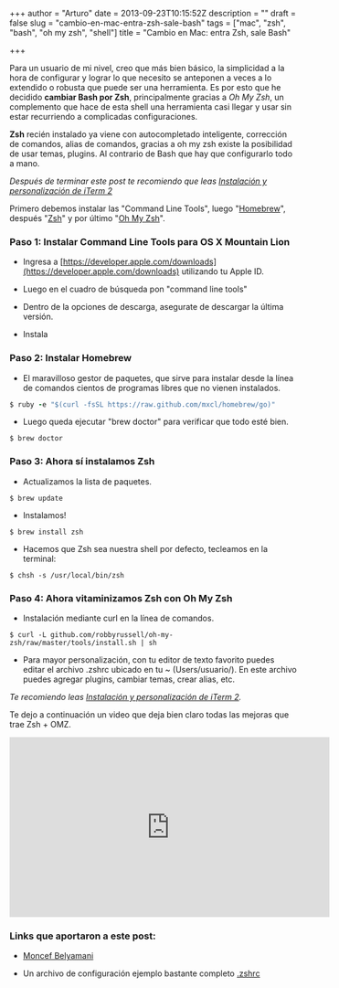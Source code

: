 +++
author = "Arturo"
date = 2013-09-23T10:15:52Z
description = ""
draft = false
slug = "cambio-en-mac-entra-zsh-sale-bash"
tags = ["mac", "zsh", "bash", "oh my zsh", "shell"]
title = "Cambio en Mac: entra Zsh, sale Bash"

+++

Para un usuario de mi nivel, creo que más bien básico, la simplicidad a la hora de configurar y lograr lo que necesito se anteponen a veces a lo extendido o robusta que puede ser una herramienta. Es por esto que he decidido **cambiar Bash por Zsh**, principalmente gracias a *Oh My Zsh*, un complemento que hace de esta shell una herramienta casi llegar y usar sin estar recurriendo a complicadas configuraciones.

**Zsh** recién instalado ya viene con autocompletado inteligente, corrección de comandos, alias de comandos, gracias a oh my zsh existe la posibilidad de usar temas, plugins. Al contrario de Bash que hay que configurarlo todo a mano.

*Después de terminar este post te recomiendo que leas [Instalación y personalización de iTerm 2](/instalar-personalizar-iterm-2/ "Instalar y personalizar iTerm 2")*

Primero debemos instalar las "Command Line Tools", luego "<a href="http://brew.sh/index_es.html" target="_blank">Homebrew</a>", después "<a href="http://www.zsh.org/" target="_blank">Zsh</a>" y por último "<a href="https://github.com/robbyrussell/oh-my-zsh" target="_blank">Oh My Zsh</a>".

### Paso 1: Instalar Command Line Tools para OS X Mountain Lion

* Ingresa a [https://developer.apple.com/downloads](https://developer.apple.com/downloads) utilizando tu Apple ID.

* Luego en el cuadro de búsqueda pon "command line tools"

* Dentro de la opciones de descarga, asegurate de descargar la última versión.

* Instala


### Paso 2: Instalar Homebrew
* El maravilloso gestor de paquetes, que sirve para instalar desde la línea de comandos cientos de programas libres que no vienen instalados.
```ruby
$ ruby -e "$(curl -fsSL https://raw.github.com/mxcl/homebrew/go)"
```

* Luego queda ejecutar "brew doctor" para verificar que todo esté bien.
```
$ brew doctor
```

### Paso 3: Ahora sí instalamos Zsh
* Actualizamos la lista de paquetes.
```
$ brew update
```

* Instalamos!
```
$ brew install zsh
```

* Hacemos que Zsh sea nuestra shell por defecto, tecleamos en la terminal:
```
$ chsh -s /usr/local/bin/zsh
```

### Paso 4: Ahora vitaminizamos Zsh con Oh My Zsh
* Instalación mediante curl en la línea de comandos.
```
$ curl -L github.com/robbyrussell/oh-my-zsh/raw/master/tools/install.sh | sh
```

* Para mayor personalización, con tu editor de texto favorito puedes editar el archivo .zshrc ubicado en tu ~ (Users/usuario/). En este archivo puedes agregar plugins, cambiar temas, crear alias, etc.

*Te recomiendo leas [Instalación y personalización de iTerm 2](/instalar-personalizar-iterm-2/ "Instalar y personalizar iTerm 2").*

Te dejo a continuación un video que deja bien claro todas las mejoras que trae Zsh + OMZ.

<iframe width="560" height="315" src="https://www.youtube.com/embed/kuR0irUO9ak" frameborder="0" allow="autoplay; encrypted-media" allowfullscreen></iframe>

### Links que aportaron a este post:

* [Moncef Belyamani](https://www.moncefbelyamani.com/how-to-install-xcode-homebrew-git-rvm-ruby-on-mac/)

* Un archivo de configuración ejemplo bastante completo [.zshrc](https://github.com/thomasfrivold/mydotfiles)

